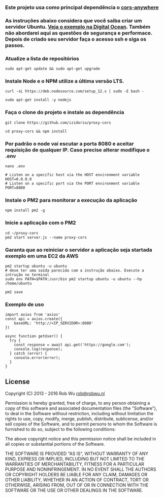 ### Este projeto usa como principal dependência o [cors-anywhere](https://github.com/Rob--W/cors-anywhere)

### As instruções abaixo considera que você saiba criar um servidor Ubuntu. [Veja o exemplo na Digital Ocean](https://www.digitalocean.com/docs/droplets/how-to/create/). Também não abordarei aqui as questões de segurança e performace. Depois de criado seu servidor faça o acesso ssh e siga os passos.


### Atualize a lista de repositórios 
```
sudo apt-get update && sudo apt-get upgrade
```

### Instale Node e o NPM utilize a última versão LTS. 
```
curl -sL https://deb.nodesource.com/setup_12.x | sudo -E bash -

sudo apt-get install -y nodejs
```
### Faça o clone do projeto e instale as dependência
```
git clone https://github.com/izidorio/proxy-cors

cd proxy-cors && npm install
```
### Por padrão o node vai escutar a porta 8080 e aceitar requisição de qualquer IP. Caso precise alterar modifique o .env
```
nano .env

# Listen on a specific host via the HOST environment variable
HOST=0.0.0.0
# Listen on a specific port via the PORT environment variable
PORT=8080

```
### Instale o PM2 para monitorar a execução da aplicação
```
npm install pm2 -g
```

### Inicie a aplicação com o PM2
```
cd ~/proxy-cors
pm2 start server.js --name proxy-cors
```

### Garanta que ao reiniciar o servidor a aplicação seja startada exemplo em uma EC2 da AWS
```
pm2 startup ubuntu -u ubuntu
# deve ter uma saída parecida com a instrução abaixo. Execute a intrução no terminal
sudo env PATH=$PATH:/usr/bin pm2 startup ubuntu -u ubuntu --hp /home/ubuntu

pm2 save
```

### Exemplo de uso 
```
import axios from 'axios'
const api = axios.create({
    baseURL: 'http://<IP_SERVIDOR>:8080'
})

async function getUser() {
  try {
    const response = await api.get('https://google.com');
    console.log(response);
  } catch (error) {
    console.error(error);
  }
}

```

## License

Copyright (C) 2013 - 2016 Rob Wu <rob@robwu.nl>

Permission is hereby granted, free of charge, to any person obtaining a copy of
this software and associated documentation files (the "Software"), to deal in
the Software without restriction, including without limitation the rights to
use, copy, modify, merge, publish, distribute, sublicense, and/or sell copies
of the Software, and to permit persons to whom the Software is furnished to do
so, subject to the following conditions:

The above copyright notice and this permission notice shall be included in all
copies or substantial portions of the Software.

THE SOFTWARE IS PROVIDED "AS IS", WITHOUT WARRANTY OF ANY KIND, EXPRESS OR
IMPLIED, INCLUDING BUT NOT LIMITED TO THE WARRANTIES OF MERCHANTABILITY,
FITNESS FOR A PARTICULAR PURPOSE AND NONINFRINGEMENT. IN NO EVENT SHALL THE
AUTHORS OR COPYRIGHT HOLDERS BE LIABLE FOR ANY CLAIM, DAMAGES OR OTHER
LIABILITY, WHETHER IN AN ACTION OF CONTRACT, TORT OR OTHERWISE, ARISING FROM,
OUT OF OR IN CONNECTION WITH THE SOFTWARE OR THE USE OR OTHER DEALINGS IN THE
SOFTWARE.